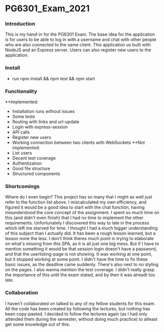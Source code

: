 # PG6301_Exam_2021

### Introduction
This is my hand-in for the PG6301 Exam. The base idea for the application is for users
to be able to log in with a username and chat with other people who are also connected to 
the same client. This application us built with NodeJS and an Express server. Users can also 
register new users to the application.

### Install
- run npm install && npm test && npm start

### Functionality
 **Implemented:
- Installation runs without issues
- Some tests
- Routing with links and url-update
- Login with express-session
- API calls
- Register new users
- Working connection between two clients with WebSockets
 **Not implemented:
- List users
- Decent test coverage
- Authentization
- Good file structure
- Structured components

### Shortcomings
Where do I even begin? This project has so many that I might as well just refer to the function list above. I miscalculated my
own efficiency, and figured it would be a good idea to start with the chat function, having misunderstood the core concept of
the assignment. I spent so much time on this (and didn't even finish) that I had no time to implement the other requirements.
Unfortunately I discovered this way to late in the process which left me starved for time. I thought I had a much bigger understanding
of this subject than I actually did. It has been a rough lesson learned, but a lesson none the less. I don't think theres much 
point in trying to elaborate on what's missing from this SPA, as it is all just one big mess. But if I have to mention something it would be that 
session login doesn't have a password, and that the userlisting-page is not showing. It was working at one point, but it stopped working at some point.
I didn't have the time to fix these basic issues, as the deadline came suddenly. There's also next to no styling on the pages. I also wanna mention the test coverage. I didn't really grasp the importance of this until the exam stated, and by then it was alreadt too late. 

### Collaboration
I haven't collaborated on talked to any of my fellow students for this exam. All the code has been created by following the lectures,
but nothing has been copy-pasted. I decided to follow the lectures again (as I had only attended them during the semester, without doing much practice) to atleast get some knowledge out of this.
